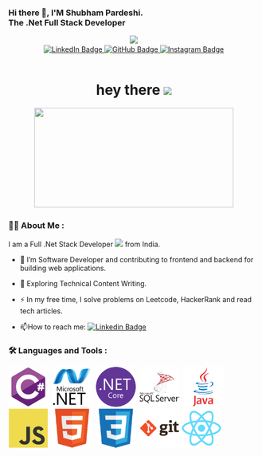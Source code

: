 ### Hi there 👋, I'M Shubham Pardeshi. <br> The .Net Full Stack Developer

<div id="header" align="center">
  <img src="https://media.giphy.com/media/M9gbBd9nbDrOTu1Mqx/giphy.gif" width="100"/>
</div>

<div id="badges" align="center">
  <a href="https://www.linkedin.com/in/shubham-pardeshi-130974192">
    <img src="https://img.shields.io/badge/LinkedIn-blue?style=for-the-badge&logo=linkedin&logoColor=white" alt="LinkedIn Badge"/>
  </a>
  <a href="your-youtube-URL">
    <img src="https://img.shields.io/badge/GitHub-black?style=for-the-badge&logo=github&logoColor=white" alt="GitHub Badge"/>
  </a>
  <a href="https://instagram.com/mr.shubhpardeshi?igshid=MzMyNGUyNmU2YQ==">
    <img src="https://img.shields.io/badge/Instagram-red?style=for-the-badge&logo=instagram&logoColor=white" alt="Instagram Badge"/>
  </a>
</div>
<div align="center">
  <img src="https://komarev.com/ghpvc/?username=shubhamp21898&style=flat-square&color=blue" alt=""/>
</div>
<div align="center">
  <h1>
  hey there
  <img src="https://media.giphy.com/media/hvRJCLFzcasrR4ia7z/giphy.gif" width="30px"/>
  </h1>
  <img src="https://media.giphy.com/media/dWesBcTLavkZuG35MI/giphy.gif" width="400" height="200"/>
</div>

### :man_technologist: About Me :
I am a Full .Net Stack Developer <img src="https://media.giphy.com/media/WUlplcMpOCEmTGBtBW/giphy.gif" width="30"> from India.
- :telescope: I’m Software Developer and contributing to frontend and backend for building web applications.

- :seedling: Exploring Technical Content Writing.

- :zap: In my free time, I solve problems on Leetcode, HackerRank and read tech articles.

- :mailbox:How to reach me: [![Linkedin Badge](https://img.shields.io/badge/-shubham-blue?style=flat&logo=Linkedin&logoColor=white)](https://www.linkedin.com/in/shubham-pardeshi-130974192)

### :hammer_and_wrench: Languages and Tools :
<div>
  <img src="https://github.com/devicons/devicon/blob/master/icons/csharp/csharp-original.svg" title="csharp" alt="csharp" width="80" height="80"/>&nbsp;
  <img src="https://github.com/devicons/devicon/blob/master/icons/dot-net/dot-net-original-wordmark.svg" title="typescript" alt="typescript" width="80" height="80"/>&nbsp;
  <img src="https://github.com/devicons/devicon/blob/master/icons/dotnetcore/dotnetcore-original.svg" title="NodeJS" alt="NodeJS" width="80" height="80"/>&nbsp;
  <img src="https://github.com/devicons/devicon/blob/master/icons/microsoftsqlserver/microsoftsqlserver-original-wordmark.svg" title="MySQL"  alt="MySQL" width="80" height="80"/>&nbsp;
  <img src="https://github.com/devicons/devicon/blob/master/icons/java/java-original-wordmark.svg" title="Java" alt="Java" width="80" height="80"/>&nbsp;
  <img src="https://github.com/devicons/devicon/blob/master/icons/javascript/javascript-original.svg" title="JavaScript" alt="JavaScript" width="80" height="80"/>&nbsp;
  <img src="https://github.com/devicons/devicon/blob/master/icons/html5/html5-original.svg" title="HTML5" alt="HTML" width="80" height="80"/>&nbsp; 
  <img src="https://github.com/devicons/devicon/blob/master/icons/css3/css3-original.svg"  title="CSS3" alt="CSS" width="80" height="80"/>&nbsp;
  <img src="https://github.com/devicons/devicon/blob/master/icons/git/git-original-wordmark.svg" title="Git" **alt="Git" width="80" height="80"/>
  <img src="https://github.com/devicons/devicon/blob/master/icons/react/react-original.svg" title="React" **alt="React" width="80" height="80"/>
</div>
